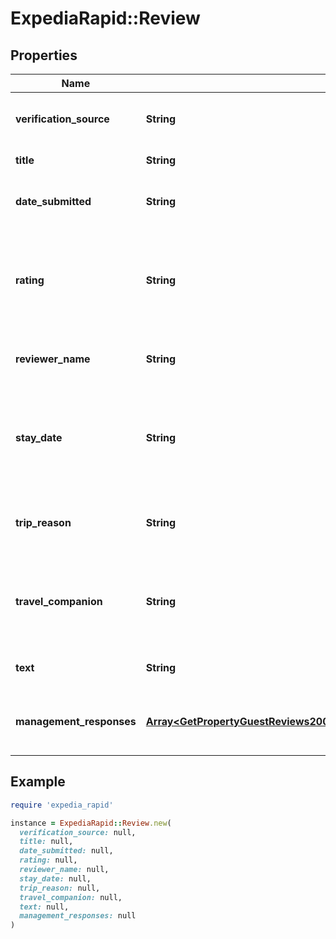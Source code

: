 # ExpediaRapid::Review

## Properties

| Name | Type | Description | Notes |
| ---- | ---- | ----------- | ----- |
| **verification_source** | **String** | Where this review has been verified from. | [optional] |
| **title** | **String** | Title of this review. | [optional] |
| **date_submitted** | **String** | When this review was made, in ISO 8601 format. | [optional] |
| **rating** | **String** | The rating for this property given by the reviewer. Returns a value between 1.0 and 5.0. | [optional] |
| **reviewer_name** | **String** | The name of the person who wrote this review. | [optional] |
| **stay_date** | **String** | The year and month of the traveler&#39;s stay at the property, in ISO 8601 format (YYYY-MM). | [optional] |
| **trip_reason** | **String** | The reason category for this reviewer&#39;s trip. | [optional] |
| **travel_companion** | **String** | The companion category for any travelers that accompanied this reviewer. | [optional] |
| **text** | **String** | The text of the review itself. | [optional] |
| **management_responses** | [**Array&lt;GetPropertyGuestReviews200ResponseVerifiedRecentInnerManagementResponsesInner&gt;**](GetPropertyGuestReviews200ResponseVerifiedRecentInnerManagementResponsesInner.md) | A collection of the management responses to this review. | [optional] |

## Example

```ruby
require 'expedia_rapid'

instance = ExpediaRapid::Review.new(
  verification_source: null,
  title: null,
  date_submitted: null,
  rating: null,
  reviewer_name: null,
  stay_date: null,
  trip_reason: null,
  travel_companion: null,
  text: null,
  management_responses: null
)
```

